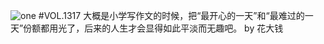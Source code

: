 ![one](http://image.wufazhuce.com/Flekc1dqqItPZ4sOc1Mfp0ESobk3)
#VOL.1317
大概是小学写作文的时候，把“最开心的一天”和“最难过的一天”份额都用光了，后来的人生才会显得如此平淡而无趣吧。 by 花大钱